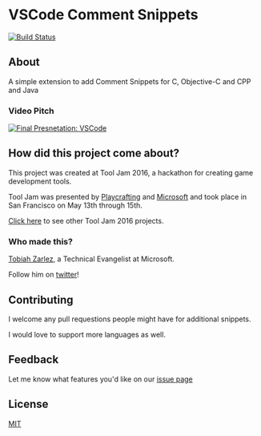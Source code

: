 # VSCode Comment Snippets

[![Build Status](https://travis-ci.org/TobiahZ/vscode-comment-snippets.svg?branch=master)](https://travis-ci.org/TobiahZ/vscode-comment-snippets)

## About

A simple extension to add Comment Snippets for C, Objective-C and CPP and Java

### Video Pitch

[![Final Presnetation: VSCode](http://video.ch9.ms/ch9/623e/9251fcf2-fdc9-476d-b644-3348bd6d623e/tj16vscode_Custom.jpg)](https://channel9.msdn.com/Events/ToolJam/2016/VSCode "Final Presnetation: VSCode")

## How did this project come about?

This project was created at Tool Jam 2016, a hackathon for creating game development tools.

Tool Jam was presented by [Playcrafting](https://www.playcrafting.com/) and [Microsoft](https://developer.microsoft.com/) and took place in San Francisco on May 13th through 15th.

[Click here](https://github.com/TobiahZ/ToolJam2016) to see other Tool Jam 2016 projects.

### Who made this?

[Tobiah Zarlez](http://www.TobiahZ.com), a Technical Evangelist at Microsoft.

Follow him on [twitter](https://twitter.com/TobiahZarlez)!

## Contributing

I welcome any pull requestions people might have for additional snippets.

I would love to support more languages as well.

## Feedback

Let me know what features you'd like on our [issue page](https://github.com/TobiahZ/vscode-comment-snippets/issues)

## License

[MIT](LICENSE)
